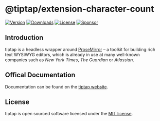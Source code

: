 # @tiptap/extension-character-count
[![Version](https://img.shields.io/npm/v/@tiptap/extension-character-count.svg?label=version)](https://www.npmjs.com/package/@tiptap/extension-character-count)
[![Downloads](https://img.shields.io/npm/dm/@tiptap/extension-character-count.svg)](https://npmcharts.com/compare/tiptap?minimal=true)
[![License](https://img.shields.io/npm/l/@tiptap/extension-character-count.svg)](https://www.npmjs.com/package/@tiptap/extension-character-count)
[![Sponsor](https://img.shields.io/static/v1?label=Sponsor&message=%E2%9D%A4&logo=GitHub)](https://github.com/sponsors/ueberdosis)

## Introduction
tiptap is a headless wrapper around [ProseMirror](https://ProseMirror.net) – a toolkit for building rich text WYSIWYG editors, which is already in use at many well-known companies such as *New York Times*, *The Guardian* or *Atlassian*.

## Offical Documentation
Documentation can be found on the [tiptap website](https://tiptap.dev).

## License
tiptap is open sourced software licensed under the [MIT license](https://github.com/ueberdosis/tiptap-next/blob/main/LICENSE.md).
